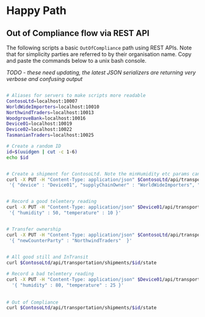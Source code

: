 # Happy Path 


## Out of Compliance flow via REST API

The following scripts a basic `OutOfCompliance` path using REST APIs. Note that for simplicity parties 
are referred to by their organisation name. Copy and paste the commands below to a unix bash console.

_TODO - these need updating, the latest JSON serializers are returning very verbose 
and confusing output_

```bash 

# Aliases for servers to make scripts more readable
ContosoLtd=localhost:10007
WorldWideImporters=localhost:10010
NorthwindTraders=localhost:10013
WoodgroveBank=localhost:10016
Device01=localhost:10019
Device02=localhost:10022
TasmanianTraders=localhost:10025

# Create a random ID
id=$(uuidgen | cut -c 1-6)
echo $id


# Create a shipment for ContosoLtd. Note the minHumidity etc params can be skipped, in which case defaults will be applied 
curl -X PUT -H "Content-Type: application/json" $ContosoLtd/api/transportation/shipments/$id --data \
 '{ "device" : "Device01", "supplyChainOwner" : "WorldWideImporters", "supplyChainObserver":"WoodgroveBank", "minHumidity": 20, "maxHumidity":90, "minTemperature":5, "maxTemperature":20 }'


# Record a good telemtery reading 
curl -X PUT -H "Content-Type: application/json" $Device01/api/transportation/shipments/$id/telemetry --data \
 '{ "humidity" : 50, "temperature" : 10 }'


# Transfer ownership 
curl -X PUT -H "Content-Type: application/json" $ContosoLtd/api/transportation/shipments/$id/transfer --data \
 '{ "newCounterParty" : "NorthwindTraders"  }'
 

# All good still and InTransit
curl $ContosoLtd/api/transportation/shipments/$id/state

# Record a bad telemtery reading  
curl -X PUT -H "Content-Type: application/json" $Device01/api/transportation/shipments/$id/telemetry --data \
  '{ "humidity" : 80, "temperature" : 25 }'
  
  
# Out of Compliance
curl $ContosoLtd/api/transportation/shipments/$id/state

```
